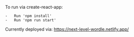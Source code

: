 To run via create-react-app:

    -   Run 'npm install'
    -   Run 'npm run start'

Currently deployed via: https://next-level-wordle.netlify.app/

